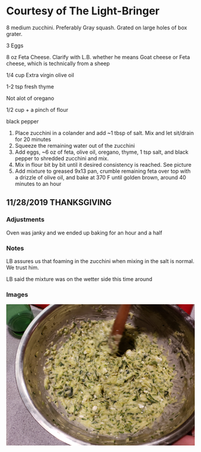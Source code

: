 # Courtesy of The Light-Bringer

8 medium zucchini. Preferably Gray squash. Grated on large holes of box grater.

3 Eggs

8 oz Feta Cheese. Clarify with L.B. whether he means Goat cheese or Feta cheese, which is technically from a sheep

1/4 cup Extra virgin olive oil

1-2 tsp fresh thyme

Not alot of oregano

1/2 cup + a pinch of flour

black pepper

1. Place zucchini in a colander and add ~1 tbsp of salt. Mix and let sit/drain for 20 minutes
2. Squeeze the remaining water out of the zucchini
3. Add eggs, ~6 oz of feta, olive oil, oregano, thyme, 1 tsp salt, and black pepper to shredded zucchini and mix. 
4. Mix in flour bit by bit until it desired consistency is reached. See picture
5. Add mixture to greased 9x13 pan, crumble remaining feta over top with a drizzle of olive oil,
 and bake at 370 F until golden brown, around 40 minutes to an hour
## 11/28/2019 THANKSGIVING
### Adjustments

Oven was janky and we ended up baking for an hour and a half
### Notes

LB assures us that foaming in the zucchini when mixing in the salt is normal. We trust him.

LB said the mixture was on the wetter side this time around
### Images

![Consistency](Images/Consistency.jpg)


